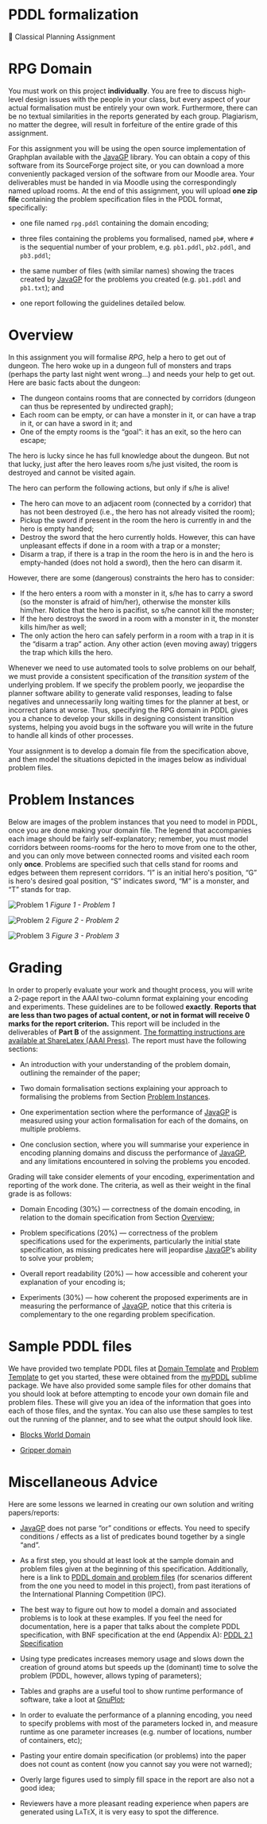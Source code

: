 # PDDL formalization
:beginner: Classical Planning Assignment

RPG Domain
===================

You must work on this project **individually**. You are free to discuss
high-level design issues with the people in your class, but every aspect
of your actual formalisation must be entirely your own work.
Furthermore, there can be no textual similarities in the reports
generated by each group. Plagiarism, no matter the degree, will result
in forfeiture of the entire grade of this assignment.

For this assignment you will be using the open source implementation of
Graphplan available with the [JavaGP] library.
You can obtain a copy of this software from its SourceForge project
site, or you can download a more conveniently packaged version of the
software from our Moodle area. Your deliverables must be handed in via
Moodle using the correspondingly named upload rooms. At the end of this
assignment, you will upload **one zip file** containing the problem
specification files in the PDDL format, specifically:

-   one file named `rpg.pddl` containing the domain encoding;

-   three files containing the problems you formalised, named
    `pb#`, where `#` is the sequential number of your
    problem, e.g. `pb1.pddl`, `pb2.pddl`, and `pb3.pddl`;

-   the same number of files (with similar names) showing the traces
    created by [JavaGP] for the problems you created (e.g. `pb1.pddl` and `pb1.txt`); and

-   one report following the guidelines detailed below.

Overview
========

In this assignment you will formalise *RPG*, help a hero to get out of dungeon. 
The hero woke up in a dungeon full of monsters and traps (perhaps the party last night went wrong...) and needs your help to get out. Here are basic facts about the dungeon:

- The dungeon contains rooms that are connected by corridors (dungeon can thus be represented by undirected graph);
- Each room can be empty, or can have a monster in it, or can have a trap in it, or can have a sword in it; and
- One of the empty rooms is the “goal”: it has an exit, so the hero can escape;

The hero is lucky since he has full knowledge about the dungeon. But not that lucky, just after the hero leaves room s/he just visited, the room is destroyed and cannot be visited again.

The hero can perform the following actions, but only if s/he is alive!

- The hero can move to an adjacent room (connected by a corridor) that has not been destroyed (i.e., the hero has not already visited the room);
- Pickup the sword if present in the room the hero is currently in and the hero is empty handed;
- Destroy the sword that the hero currently holds. However, this can have unpleasant effects if done in a room with a trap or a monster;
- Disarm a trap, if there is a trap in the room the hero is in and the hero is empty-handed (does not hold a sword), then the hero can disarm it.

However, there are some (dangerous) constraints the hero has to consider:
- If the hero enters a room with a monster in it, s/he has to carry a sword (so the monster is afraid of him/her), otherwise the monster kills him/her. Notice that the hero is pacifist, so s/he cannot kill the monster;
- If the hero destroys the sword in a room with a monster in it, the monster kills him/her as well;
- The only action the hero can safely perform in a room with a trap in it is the “disarm a trap” action. Any other action (even moving away) triggers the trap which kills the hero.

Whenever we need to use automated tools to solve problems on our behalf,
we must provide a consistent specification of the *transition system* of
the underlying problem. If we specify the problem poorly, we jeopardise
the planner software ability to generate valid responses, leading to
false negatives and unnecessarily long waiting times for the planner at
best, or incorrect plans at worse. Thus, specifying the RPG domain in
PDDL gives you a chance to develop your skills in designing consistent
transition systems, helping you avoid bugs in the software you will
write in the future to handle all kinds of other processes.

Your assignment is to develop a domain file from the specification
above, and then model the situations depicted in the images below as
individual problem files.

Problem Instances
=================

Below are images of the problem instances that you need to model in
PDDL, once you are done making your domain file. The legend that
accompanies each image should be fairly self-explanatory; remember, you
must model corridors between rooms-rooms for the hero to move from
one to the other, and you can only move between connected rooms and visited each room only **once**. Problems are specified such that cells stand for rooms and edges between them represent corridors. “I” is an initial hero's position, “G” is hero's desired goal position, “S” indicates sword, “M” is a monster, and “T” stands for trap.

![Problem 1](https://cloud.githubusercontent.com/assets/11094484/9399863/ad555250-4790-11e5-8ba3-c5d888b53f91.png "Problem 1")
_Figure 1 - Problem 1_


![Problem 2](https://cloud.githubusercontent.com/assets/11094484/9399864/ad5b9610-4790-11e5-8ed4-200be06741fa.png "Problem 2")
_Figure 2 - Problem 2_


![Problem 3](https://cloud.githubusercontent.com/assets/11094484/9399865/ad698572-4790-11e5-9983-cb5083d5f6ed.png "Problem 3")
_Figure 3 - Problem 3_

Grading
=======

In order to properly evaluate your work and thought process, you will
write a 2-page report in the AAAI two-column format explaining your
encoding and experiments. These guidelines are to be followed
**exactly**. **Reports that are less than two pages of actual content,
or not in format will receive 0 marks for the report criterion.** This
report will be included in the deliverables of **Part B** of the
assignment. [The formatting instructions are available at ShareLatex (AAAI Press)](https://pt.sharelatex.com/templates/journals/aaai-press). The report must have the following sections:

-   An introduction with your understanding of the problem domain,
    outlining the remainder of the paper;

-   Two domain formalisation sections explaining your approach to
    formalising the problems from Section [Problem Instances](#problem-instances).

-   One experimentation section where the performance of [JavaGP] is
    measured using your action formalisation for each of the domains, on
    multiple problems.

-   One conclusion section, where you will summarise your experience in
    encoding planning domains and discuss the performance of [JavaGP],
    and any limitations encountered in solving the problems you encoded.

Grading will take consider elements of your encoding, experimentation
and reporting of the work done. The criteria, as well as their weight in
the final grade is as follows:

-   Domain Encoding (30%) — correctness of the domain encoding, in
    relation to the domain specification from Section [Overview](#overview);

-   Problem specifications (20%) — correctness of the problem
    specifications used for the experiments, particularly the initial
    state specification, as missing predicates here will jeopardise [JavaGP]’s
    ability to solve your problem;

-   Overall report readability (20%) — how accessible and coherent your
    explanation of your encoding is;

-   Experiments (30%) — how coherent the proposed experiments are in
    measuring the performance of [JavaGP],
    notice that this criteria is complementary to the one regarding
    problem specification.

Sample PDDL files
=================

We have provided two template PDDL files at [Domain Template](https://github.com/pucrs-automated-planning/pddl-formalization/blob/master/pddl/domain-template.pddl) and [Problem Template](https://github.com/pucrs-automated-planning/pddl-formalization/blob/master/pddl/problem-template.pddl)
to get you started, these were obtained from the
[myPDDL](https://github.com/Pold87/myPDDL "GitHub repository") sublime package. We have also
provided some sample files for other domains that you should look at
before attempting to encode your own domain file and problem files.
These will give you an idea of the information that goes into each of
those files, and the syntax. You can also use these samples to test out
the running of the planner, and to see what the output should look like.

-   [Blocks World Domain](http://moodle.pucrs.br/mod/resource/view.php?id=720129 "at Moodle")

-   [Gripper domain](http://moodle.pucrs.br/mod/resource/view.php?id=729356 "at Moodle")

Miscellaneous Advice
====================

Here are some lessons we learned in creating our own solution and
writing papers/reports:

-   [JavaGP] does not parse “or” conditions or effects. You need to specify conditions
    / effects as a list of predicates bound together by a single “and”.

-   As a first step, you should at least look at the sample domain and
    problem files given at the beginning of this specification.
    Additionally, here is a link to [PDDL domain and problem
    files](http://planning.cis.strath.ac.uk/competition/domains.html)
    (for scenarios different from the one you need to model in this
    project), from past iterations of the International Planning
    Competition (IPC).

-   The best way to figure out how to model a domain and associated
    problems is to look at these examples. If you feel the need for
    documentation, here is a paper that talks about the complete PDDL
    specification, with BNF specification at the end (Appendix A): [PDDL
    2.1
    Specification](http://www.public.asu.edu/~ktalamad/tmp/files/pddl21specs.pdf)

-   Using type predicates increases memory usage and slows down the
    creation of ground atoms but speeds up the (dominant) time to solve
    the problem (PDDL, however, allows typing of parameters);

-   Tables and graphs are a useful tool to show runtime performance of
    software, take a loot at [GnuPlot](http://www.gnuplot.info/ "GnuPlot is an excellent (and free) graph making software");

-   In order to evaluate the performance of a planning encoding, you
    need to specify problems with most of the parameters locked in, and
    measure runtime as one parameter increases (e.g. number of
    locations, number of containers, etc);

-   Pasting your entire domain specification (or problems) into the
    paper does not count as content (now you cannot say you were not
    warned);

-   Overly large figures used to simply fill space in the report are
    also not a good idea;

-   Reviewers have a more pleasant reading experience when papers are
    generated using <span style="font-variant:small-caps;">LaTeX</span>,
    it is very easy to spot the difference.

[JavaGP]: http://sourceforge.net/projects/emplan/ "Project page at Sourceforge"
